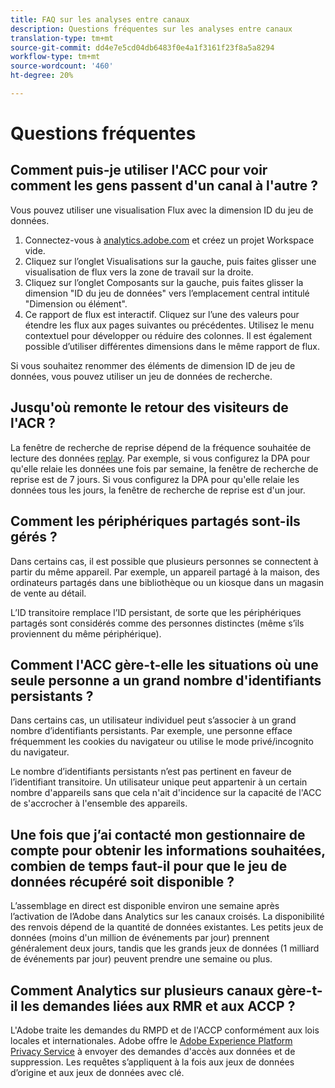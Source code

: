 ```yaml
---
title: FAQ sur les analyses entre canaux
description: Questions fréquentes sur les analyses entre canaux
translation-type: tm+mt
source-git-commit: dd4e7e5cd04db6483f0e4a1f3161f23f8a5a8294
workflow-type: tm+mt
source-wordcount: '460'
ht-degree: 20%

---
```



# Questions fréquentes

## Comment puis-je utiliser l&#39;ACC pour voir comment les gens passent d&#39;un canal à l&#39;autre ?

Vous pouvez utiliser une visualisation Flux avec la dimension ID du jeu de données.

1. Connectez-vous à [analytics.adobe.com](https://analytics.adobe.com) et créez un projet Workspace vide.
2. Cliquez sur l’onglet Visualisations sur la gauche, puis faites glisser une visualisation de flux vers la zone de travail sur la droite.
3. Cliquez sur l’onglet Composants sur la gauche, puis faites glisser la dimension &quot;ID du jeu de données&quot; vers l’emplacement central intitulé &quot;Dimension ou élément&quot;.
4. Ce rapport de flux est interactif. Cliquez sur l’une des valeurs pour étendre les flux aux pages suivantes ou précédentes. Utilisez le menu contextuel pour développer ou réduire des colonnes. Il est également possible d’utiliser différentes dimensions dans le même rapport de flux.

Si vous souhaitez renommer des éléments de dimension ID de jeu de données, vous pouvez utiliser un jeu de données de recherche.

## Jusqu&#39;où remonte le retour des visiteurs de l&#39;ACR ?

La fenêtre de recherche de reprise dépend de la fréquence souhaitée de lecture des données [replay](replay.md). Par exemple, si vous configurez la DPA pour qu&#39;elle relaie les données une fois par semaine, la fenêtre de recherche de reprise est de 7 jours. Si vous configurez la DPA pour qu&#39;elle relaie les données tous les jours, la fenêtre de recherche de reprise est d&#39;un jour.

## Comment les périphériques partagés sont-ils gérés ?

Dans certains cas, il est possible que plusieurs personnes se connectent à partir du même appareil. Par exemple, un appareil partagé à la maison, des ordinateurs partagés dans une bibliothèque ou un kiosque dans un magasin de vente au détail.

L’ID transitoire remplace l’ID persistant, de sorte que les périphériques partagés sont considérés comme des personnes distinctes (même s’ils proviennent du même périphérique).

## Comment l&#39;ACC gère-t-elle les situations où une seule personne a un grand nombre d&#39;identifiants persistants ?

Dans certains cas, un utilisateur individuel peut s’associer à un grand nombre d’identifiants persistants. Par exemple, une personne efface fréquemment les cookies du navigateur ou utilise le mode privé/incognito du navigateur.

Le nombre d’identifiants persistants n’est pas pertinent en faveur de l’identifiant transitoire. Un utilisateur unique peut appartenir à un certain nombre d&#39;appareils sans que cela n&#39;ait d&#39;incidence sur la capacité de l&#39;ACC de s&#39;accrocher à l&#39;ensemble des appareils.

## Une fois que j’ai contacté mon gestionnaire de compte pour obtenir les informations souhaitées, combien de temps faut-il pour que le jeu de données récupéré soit disponible ?

L’assemblage en direct est disponible environ une semaine après l’activation de l’Adobe dans Analytics sur les canaux croisés. La disponibilité des renvois dépend de la quantité de données existantes. Les petits jeux de données (moins d&#39;un million de événements par jour) prennent généralement deux jours, tandis que les grands jeux de données (1 milliard de événements par jour) peuvent prendre une semaine ou plus.

## Comment Analytics sur plusieurs canaux gère-t-il les demandes liées aux RMR et aux ACCP ?

L&#39;Adobe traite les demandes du RMPD et de l&#39;ACCP conformément aux lois locales et internationales. Adobe offre le [Adobe Experience Platform Privacy Service](https://experienceleague.adobe.com/docs/experience-platform/privacy/home.html) à envoyer des demandes d&#39;accès aux données et de suppression. Les requêtes s’appliquent à la fois aux jeux de données d’origine et aux jeux de données avec clé.
